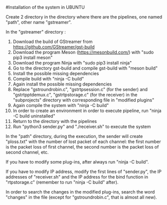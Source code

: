 #Installation of the system in UBUNTU

Create 2 directory in the directory where there are the pipelines, one named "path", other name "gstreamer".

In the "gstreamer" directory :

1. Download the build of GStreamer from https://github.com/GStreamer/gst-build 
2. Download the program Meson (https://mesonbuild.com/) with "sudo pip3 install meson"
3. Download the program Ninja with "sudo pip3 install ninja"
4. Go to the directory gst-build and compile gst-build with "meson build" 
5. Install the possible missing dependencies
6. Compile build with "ninja -C build"  
7. Again install the possible missing dependencies
8. Replace "gstroundrobin.c", "gstrtpsession.c" (for the sender) and "gstrtpptdemux.c", "gstrtpstorage.c" (for the receiver) in the "subprojects" directory with corresponding file in "modified plugins"
9. Again compile the system with "ninja -C build"
10. In order to create an environment in order to execute pipeline, run "ninja -C build uninstalled"
11. Return to the directory with the pipelines
12. Run "python3 sender.py" and "./receiver.sh" to execute the system

In the "path" directory, during the execution, the sender will create "ploss.txt" with the number of lost packet of each channel: the first number is the packet loss of first channel, the second number is the packet loss of second channel, etc.

If you have to modify some plug-ins, after always run "ninja -C build".

If you have to modify IP address, modify the first lines of "sender.py", the IP addresses of "receiver.sh" and the IP address for the bind function in "rtpstorage.c" (remember to run "ninja -C build" after).

In order to search the changes in the modified plug-ins, search the word "changes" in the file (except for "gstroundrobin.c", that is almost all new).
